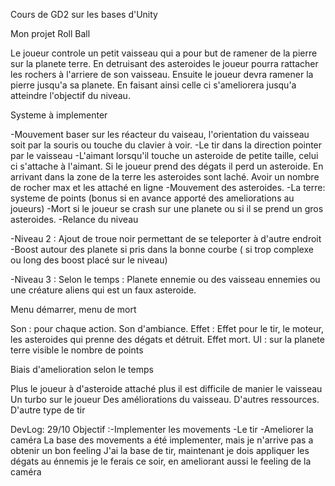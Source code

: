 Cours de GD2 sur les bases d'Unity


Mon projet Roll Ball 

Le joueur controle un petit vaisseau qui a pour but de ramener de la pierre sur la planete terre. En detruisant des asteroides le joueur pourra rattacher les rochers à l'arriere de son vaisseau. Ensuite le joueur devra ramener la pierre jusqu'a sa planete. En faisant ainsi celle ci s'ameliorera jusqu'a atteindre l'objectif du niveau.

Systeme à implementer

-Mouvement baser sur les réacteur du vaiseau, l'orientation du vaisseau soit par la souris ou touche du clavier à voir.
-Le tir dans la direction pointer par le vaisseau
-L'aimant lorsqu'il touche un asteroide de petite taille, celui ci s'attache à l'aimant. Si le joueur prend des dégats il perd un asteroide. En arrivant dans la zone de la terre les asteroides sont laché. Avoir un nombre de rocher max et les attaché en ligne 
-Mouvement des asteroides.
-La terre: systeme de points (bonus si en avance apporté des ameliorations au joueurs)
-Mort si le joueur se crash sur une planete ou si il se prend un gros asteroides.
-Relance du niveau

-Niveau 2 : Ajout de troue noir permettant de se teleporter à d'autre endroit
            -Boost autour des planete si pris dans la bonne courbe ( si trop complexe ou long des boost placé sur le niveau)

-Niveau 3 : Selon le temps : Planete ennemie ou des vaisseau ennemies ou une créature aliens qui est un faux asteroide.

Menu démarrer, menu de mort 

Son : pour chaque action. Son d'ambiance.
Effet : Effet pour le tir, le moteur, les asteroides qui prenne des dégats et détruit. Effet mort. 
UI : sur la planete terre visible le nombre de points


Biais d'amelioration selon le temps 

Plus le joueur à d'asteroide attaché plus il est difficile de manier le vaisseau 
Un turbo sur le joueur 
Des améliorations du vaisseau. 
D'autres ressources. 
D'autre type de tir 



DevLog: 
29/10
Objectif :-Implementer les movements 
          -Le tir 
          -Ameliorer la caméra 
La base des movements a été implementer, mais je n'arrive pas a obtenir un bon feeling
J'ai la base de tir, maintenant je dois appliquer les dégats au énnemis je le ferais ce soir, en ameliorant aussi le feeling de la caméra 

